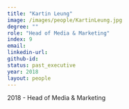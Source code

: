```yaml
---
title: "Kartin Leung"
image: /images/people/KartinLeung.jpg
degree: ""
role: "Head of Media & Marketing"
index: 9
email:
linkedin-url:
github-id:
status: past_executive
year: 2018
layout: people
---
```

2018 - Head of Media & Marketing
